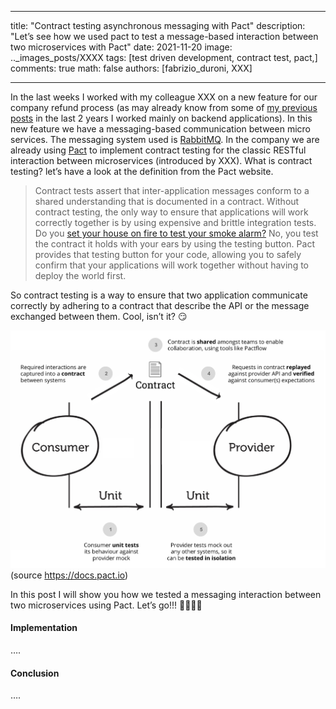 - - - -
title: "Contract testing asynchronous messaging with Pact"
description: "Let’s see how we used pact to test a message-based interaction between two microservices with Pact"
date: 2021-11-20 
image: .._images_posts/XXXX
tags: [test driven development, contract test, pact,]
comments: true 
math: false 
authors: [fabrizio_duroni, XXX]
- - - -

In the last weeks I worked with my colleague XXX on a new feature for our company refund process (as may already know from some of [my previous posts]() in the last 2 years I worked mainly on backend applications). In this new feature we have a messaging-based communication between micro services. The messaging system used is [RabbitMQ](). In the company we are already using [Pact]() to implement contract testing for the classic RESTful interaction between microservices (introduced by XXX). What is contract testing? let’s have a look at the definition from the Pact website.

> Contract tests assert that inter-application messages conform to a shared understanding that is documented in a contract. Without contract testing, the only way to ensure that applications will work correctly together is by using expensive and brittle integration tests.  
> Do you  [set your house on fire to test your smoke alarm?](https://dius.com.au/2014/05/19/simplifying-micro-service-testing-with-pacts/)  No, you test the contract it holds with your ears by using the testing button. Pact provides that testing button for your code, allowing you to safely confirm that your applications will work together without having to deploy the world first.  

So contract testing is a way to ensure that two application communicate correctly by adhering to a contract that describe the API or the message exchanged between them. Cool, isn’t it? 😏 

![contract testing pact](../images/posts/pact-contract-testing.jpg)
(source https://docs.pact.io)

In this post I will show you how we tested a messaging interaction between two microservices using Pact. Let’s go!!! 🚀🚀🚀🚀

#### Implementation

….

#### Conclusion

….
